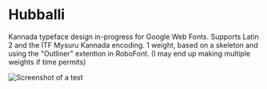 # Hubballi
Kannada typeface design in-progress for Google Web Fonts.
Supports Latin 2 and the ITF Mysuru Kannada encoding. 1 weight, based on a skeleton and using the "Outliner" extention in RoboFont. (I may end up making multiple weights if time permits)

![Screenshot of a test](https://github.com/erinmclaughlin/Hubballi/blob/feedback/tests/screenshots/mac-chrome/Screen%20Shot%202015-10-05%20at%201.52.22%20PM.png)</a>

